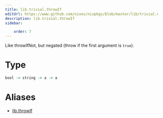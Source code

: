 ```yaml
---
title: lib.trivial.throwIf
editUrl: https://www.github.com/nixos/nixpkgs/blob/master/lib/trivial.nix#L532C13
description: lib.trivial.throwIf
sidebar:

    order: 7
---
```


Like throwIfNot, but negated (throw if the first argument is `true`).

# Type

```haskell
bool -> string -> a -> a
```


# Aliases

- [lib.throwIf](/nix-doc-comments/reference/lib/lib-throwIf)


